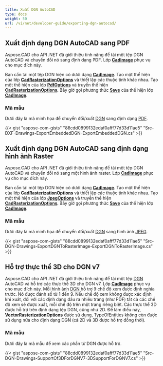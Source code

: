 ```yaml
---
title: Xuất DGN AutoCAD
type: docs
weight: 50
url: /vi/net/developer-guide/exporting-dgn-autocad/
---
```


## **Xuất định dạng DGN AutoCAD sang PDF**

Aspose.CAD cho API .NET đã giới thiệu tính năng để tải một tệp DGN AutoCAD và chuyển đổi nó sang định dạng PDF. Lớp [**CadImage**](https://reference.aspose.com/cad/net/aspose.cad.fileformats.cad/cadimage) phục vụ cho mục đích này.

Bạn cần tải một tệp DGN hiện có dưới dạng [**CadImage**](https://reference.aspose.com/cad/net/aspose.cad.fileformats.cad/cadimage). Tạo một thể hiện của lớp [**CadRasterizationOptions**](https://reference.aspose.com/cad/net/aspose.cad.imageoptions/cadrasterizationoptions) và thiết lập các thuộc tính khác nhau. Tạo một thể hiện của lớp [**PdfOptions**](https://reference.aspose.com/cad/net/aspose.cad.imageoptions/pdfoptions) và truyền thể hiện [**CadRasterizationOptions**](https://reference.aspose.com/cad/net/aspose.cad.imageoptions/cadrasterizationoptions). Bây giờ gọi phương thức [**Save**](https://reference.aspose.com/cad/net/aspose.cad/image/methods/save/index) của thể hiện lớp [**CadImage**](https://reference.aspose.com/cad/net/aspose.cad.fileformats.cad/cadimage).

### Mã mẫu

Dưới đây là mã minh họa để chuyển đổi/xuất [DGN](https://docs.fileformat.com/cad/dgn/) sang định dạng [PDF](https://docs.fileformat.com/pdf/).

{{< gist "aspose-com-gists" "88cdd0899132edaf0afff77d33d11ae5" "Src-DXF-Drawings-ExportEmbeddedDGN-ExportEmbeddedDGN.cs" >}}

## **Xuất định dạng DGN AutoCAD sang định dạng hình ảnh Raster**

Aspose.CAD cho API .NET đã giới thiệu tính năng để tải một tệp DGN AutoCAD và chuyển đổi nó sang một hình ảnh raster. Lớp [**CadImage**](https://reference.aspose.com/cad/net/aspose.cad.fileformats.cad/cadimage) phục vụ cho mục đích này.

Bạn cần tải một tệp DGN hiện có dưới dạng [**CadImage**](https://reference.aspose.com/cad/net/aspose.cad.fileformats.cad/cadimage). Tạo một thể hiện của lớp [**CadRasterizationOptions**](https://reference.aspose.com/cad/net/aspose.cad.imageoptions/cadrasterizationoptions) và thiết lập các thuộc tính khác nhau. Tạo một thể hiện của lớp [**JpegOptions**](https://reference.aspose.com/cad/net/aspose.cad.imageoptions/jpegoptions) và truyền thể hiện [**CadRasterizationOptions**](https://reference.aspose.com/cad/net/aspose.cad.imageoptions/cadrasterizationoptions). Bây giờ gọi phương thức [**Save**](https://reference.aspose.com/cad/net/aspose.cad/image/methods/save/index) của thể hiện lớp [**CadImage**](https://reference.aspose.com/cad/net/aspose.cad.fileformats.cad/cadimage).

### Mã mẫu

Dưới đây là mã minh họa để chuyển đổi/xuất [DGN](https://docs.fileformat.com/cad/dgn/) sang hình ảnh [JPEG](https://docs.fileformat.com/image/jpeg/).

{{< gist "aspose-com-gists" "88cdd0899132edaf0afff77d33d11ae5" "Src-DGN-Drawings-ExportDGNToRasterImage-ExportDGNToRasterImage.cs" >}}

## **Hỗ trợ thực thể 3D cho DGN v7**

Aspose.CAD cho API .NET đã giới thiệu tính năng để tải một tệp [DGN](https://docs.fileformat.com/cad/dgn/) AutoCAD và hỗ trợ các thực thể 3D cho DGN v7. Lớp [**CadImage**](https://reference.aspose.com/cad/net/aspose.cad.fileformats.cad/cadimage) phục vụ cho mục đích này. Mỗi hình ảnh [DGN](https://docs.fileformat.com/cad/dgn/) hỗ trợ 9 chế độ xem được định nghĩa trước. Nó được đánh số từ 1 đến 9. Nếu chế độ xem không được xác định khi xuất, đối với các định dạng đầu ra nhiều trang (như PDF) tất cả các chế độ xem sẽ được xuất, mỗi chế độ trên một trang riêng biệt. Các thực thể 3D được hỗ trợ trên định dạng tệp DGN, cũng như 2D. Để làm điều này, [**VectorRasterizationOptions**](https://reference.aspose.com/cad/net/aspose.cad.imageoptions/vectorrasterizationoptions) được sử dụng, TypeOfEntities không còn được sử dụng nữa cho định dạng DGN (cả 2D và 3D được hỗ trợ đồng thời).

### Mã mẫu

Dưới đây là mã mẫu để xem các phần tử DGN được hỗ trợ.

{{< gist "aspose-com-gists" "88cdd0899132edaf0afff77d33d11ae5" "Src-DGN-Drawings-SupportOf3DForDGNV7-3DSupportForDGNV7.cs" >}}
